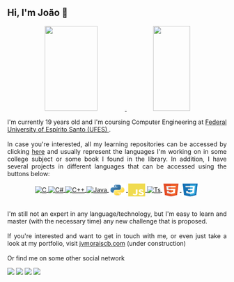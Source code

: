 <div>
  <h2>Hi, I'm João 👋</h2>
  <div align="center">
    <a href="https://github.com/jvmoraiscb">
      <img
        width="49%"
        height="195px"
        src="https://github-readme-stats.vercel.app/api?username=jvmoraiscb&show_icons=true&count_private=true&include_all_commits=true&hide_border=true&title_color=a954d6&icon_color=a954d6&text_color=a954d6&bg_color=ffffff00"
      />
      <img
        width="41%"
        height="195px"
        src="https://github-readme-stats.vercel.app/api/top-langs/?username=jvmoraiscb&layout=compact&langs_count=8&hide_border=true&title_color=a954d6&text_color=a954d6&bg_color=ffffff00"
      />
    </a>
    <p align="justify">
      I'm currently 19 years old and I'm coursing Computer Engineering at
      <a href="https://www.ufes.br/">
        Federal University of Espírito Santo (UFES) </a
      >. <br /><br />
      In case you're interested, all my learning repositories can be accessed by
      clicking
      <a href="../../../?tab=repositories&q=learning&type=&language=&sort="
        >here</a
      >
      and usually represent the languages ​​I'm working on in some college
      subject or some book I found in the library. In addition, I have several
      projects in different languages ​​that can be accessed using the buttons
      below:
    </p>
  </div>
  <div style="display: inline_block" align="center">
    <a href="../../../?tab=repositories&q=&type=&language=c&sort=">
      <img
        align="center"
        alt="C"
        height="30"
        width="40"
        src="https://cdn.jsdelivr.net/gh/devicons/devicon/icons/c/c-original.svg"
      />
    </a>
    <a href="../../../?tab=repositories&q=&type=&language=c%23&sort=">
      <img
        align="center"
        alt="C#"
        height="30"
        width="40"
        src="https://cdn.jsdelivr.net/gh/devicons/devicon/icons/csharp/csharp-original.svg"
      />
    </a>
    <a href="../../../?tab=repositories&q=&type=&language=c%2B%2B&sort=">
      <img
        align="center"
        alt="C++"
        height="30"
        width="40"
        src="https://cdn.jsdelivr.net/gh/devicons/devicon/icons/cplusplus/cplusplus-original.svg"
      />
    </a>
    <a href="../../../?tab=repositories&q=&type=&language=java&sort=">
      <img
        align="center"
        alt="Java"
        height="30"
        width="40"
        src="https://cdn.jsdelivr.net/gh/devicons/devicon/icons/java/java-original.svg"
      />
    </a>
    <a href="../../../?tab=repositories&q=&type=&language=python&sort=">
      <img
        align="center"
        alt="Python"
        height="30"
        width="40"
        src="https://raw.githubusercontent.com/devicons/devicon/master/icons/python/python-original.svg"
      />
    </a>
    <a href="../../../?tab=repositories&q=&type=&language=javascript&sort=">
      <img
        align="center"
        alt="Js"
        height="30"
        width="40"
        src="https://raw.githubusercontent.com/devicons/devicon/master/icons/javascript/javascript-plain.svg"
      />
    </a>
    <a href="../../../?tab=repositories&q=&type=&language=typescript&sort=">
      <img
        align="center"
        alt="Ts"
        height="30"
        width="40"
        src="https://cdn.jsdelivr.net/gh/devicons/devicon/icons/typescript/typescript-original.svg"
      />
    </a>
    <a href="../../../?tab=repositories&q=&type=&language=html&sort=">
      <img
        align="center"
        alt="HTML"
        height="30"
        width="40"
        src="https://raw.githubusercontent.com/devicons/devicon/master/icons/html5/html5-original.svg"
      />
    </a>
    <a href="../../../?tab=repositories&q=&type=&language=html&sort=">
      <img
        align="center"
        alt="CSS"
        height="30"
        width="40"
        src="https://raw.githubusercontent.com/devicons/devicon/master/icons/css3/css3-original.svg"
      />
    </a>
  </div>

  <div align="justify">
    <br />
    <p>
      I'm still not an expert in any language/technology, but I'm easy to learn
      and master (with the necessary time) any new challenge that is proposed.
      <br /><br />
      If you're interested and want to get in touch with me, or even just take a
      look at my portfolio, visit <a href="#">jvmoraiscb.com</a> (under
      construction) <br /><br />
      Or find me on some other social network
    </p>
  </div>

  <div>
    <a href="https://instagram.com/jvmoraiscb" target="_blank"
      ><img
        src="https://img.shields.io/badge/-Instagram-%23E4405F?style=for-the-badge&logo=instagram&logoColor=white"
        target="_blank"
    /></a>
    <a href="https://www.linkedin.com/in/jvmoraiscb/" target="_blank"
      ><img
        src="https://img.shields.io/badge/-LinkedIn-%230077B5?style=for-the-badge&logo=linkedin&logoColor=white"
        target="_blank"
    /></a>
    <a href="https://www.youtube.com/@jvmoraiscb" target="_blank"
      ><img
        src="https://img.shields.io/badge/-Youtube-%23E4405F?style=for-the-badge&logo=youtube&logoColor=white"
        target="_blank"
    /></a>
    <a href="https://linktr.ee/jvmoraiscb" target="_blank"
      ><img
        src="https://img.shields.io/badge/linktree-1de9b6?style=for-the-badge&logo=linktree&logoColor=white"
        target="_blank"
    /></a>
  </div>
</div>
